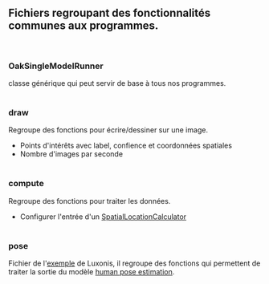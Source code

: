 ## Fichiers regroupant des fonctionnalités communes aux programmes.
<br>

### OakSingleModelRunner

classe générique qui peut servir de base à tous nos programmes.
<br><br>

### draw

Regroupe des fonctions pour écrire/dessiner sur une image.
- Points d'intérêts avec label, confience et coordonnées spatiales
- Nombre d'images par seconde
<br><br>


### compute

Regroupe des fonctions pour traiter les données.
- Configurer l'entrée d'un [SpatialLocationCalculator](https://docs.luxonis.com/projects/api/en/latest/references/python/#depthai.SpatialLocationCalculator)
<br><br>


### pose

Fichier de l'[exemple](https://github.com/luxonis/depthai-experiments/tree/master/gen2-human-pose) de Luxonis, il regroupe des fonctions qui permettent de traiter la sortie du modèle [human pose estimation](https://docs.openvinotoolkit.org/latest/omz_models_model_human_pose_estimation_0001.html).